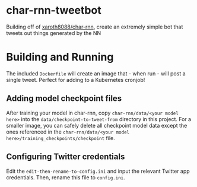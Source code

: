 # char-rnn-tweetbot
Building off of [xaroth8088/char-rnn](https://github.com/xaroth8088/char-rnn), create an extremely simple bot that tweets out things generated by the NN

# Building and Running
The included `Dockerfile` will create an image that - when run - will post a single tweet.  Perfect for adding to a Kubernetes cronjob!

## Adding model checkpoint files
After training your model in char-rnn, copy `char-rnn/data/<your model here>` into the `data/checkpoint-to-tweet-from` directory in this project.  For a smaller image, you can safely delete all checkpoint model data except the ones referenced in the `char-rnn/data/<your model here>/training_checkpoints/checkpoint` file.

## Configuring Twitter credentials
Edit the `edit-then-rename-to-config.ini` and input the relevant Twitter app credentials.  Then, rename this file to `config.ini`.
